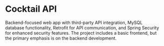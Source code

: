 # Cocktail API

Backend-focused web app with third-party API integration, MySQL database functionality, Retrofit for API communication, and Spring Security for enhanced security features. The project includes a basic frontend, but the primary emphasis is on the backend development.
